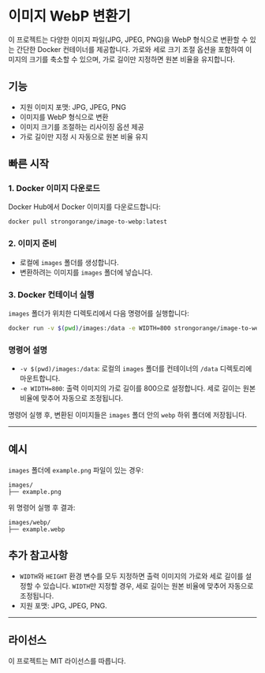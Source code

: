 
# 이미지 WebP 변환기

이 프로젝트는 다양한 이미지 파일(JPG, JPEG, PNG)을 WebP 형식으로 변환할 수 있는 간단한 Docker 컨테이너를 제공합니다. 가로와 세로 크기 조절 옵션을 포함하여 이미지의 크기를 축소할 수 있으며, 가로 길이만 지정하면 원본 비율을 유지합니다.

## 기능

- 지원 이미지 포맷: JPG, JPEG, PNG
- 이미지를 WebP 형식으로 변환
- 이미지 크기를 조절하는 리사이징 옵션 제공
- 가로 길이만 지정 시 자동으로 원본 비율 유지

## 빠른 시작

### 1. Docker 이미지 다운로드

Docker Hub에서 Docker 이미지를 다운로드합니다:

```bash
docker pull strongorange/image-to-webp:latest
```

### 2. 이미지 준비

- 로컬에 `images` 폴더를 생성합니다.
- 변환하려는 이미지를 `images` 폴더에 넣습니다.

### 3. Docker 컨테이너 실행

`images` 폴더가 위치한 디렉토리에서 다음 명령어를 실행합니다:

```bash
docker run -v $(pwd)/images:/data -e WIDTH=800 strongorange/image-to-webp
```

### 명령어 설명

- `-v $(pwd)/images:/data`: 로컬의 `images` 폴더를 컨테이너의 `/data` 디렉토리에 마운트합니다.
- `-e WIDTH=800`: 출력 이미지의 가로 길이를 800으로 설정합니다. 세로 길이는 원본 비율에 맞추어 자동으로 조정됩니다.

명령어 실행 후, 변환된 이미지들은 `images` 폴더 안의 `webp` 하위 폴더에 저장됩니다.

---

## 예시

`images` 폴더에 `example.png` 파일이 있는 경우:

```plaintext
images/
├── example.png
```

위 명령어 실행 후 결과:

```plaintext
images/webp/
├── example.webp
```

## 추가 참고사항

- `WIDTH`와 `HEIGHT` 환경 변수를 모두 지정하면 출력 이미지의 가로와 세로 길이를 설정할 수 있습니다. `WIDTH`만 지정할 경우, 세로 길이는 원본 비율에 맞추어 자동으로 조정됩니다.
- 지원 포맷: JPG, JPEG, PNG.

---

## 라이선스

이 프로젝트는 MIT 라이선스를 따릅니다.
